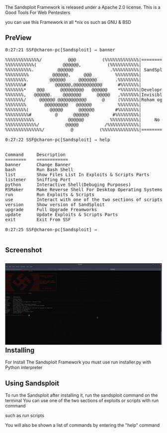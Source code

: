 The Sandsploit Framework is released under a Apache 2.0 license.
This is a Good Tools For Web Pentesters

you can use this Framework in all *nix os such as GNU & BSD
## PreView
<pre>
0:27:21 SSF@charon-pc[Sandsploit] → banner
 
%%%%%%%%%%%%%/          @@@          (%%%%%%%%%%%%%|==========================|
%%%%%%%%%%%(          @@@@@@,          (%%%%%%%%%%%|                          |
%%%%%%%%%%.         @@@@@@              .%%%%%%%%%%| SandSploit Framework     |
%%%%%%%%%         @@@@@@,     @@@         %%%%%%%%%|        version 2.0       |
%%%%%%%%.        @@@@@@     @@@@@@@       .%%%%%%%%|                          |
%%%%%%%#           @@@@@@,@@@@@@@@@@@      #%%%%%%%|                          |
%%%%%%%*    @@@      @@@@@@@@@   @@@@@@    *%%%%%%%|Developres:  Aμιρ (AMJ)   |
%%%%%%%,   @@@@@@.    @@@@@@@      @@@@@   ,%%%%%%%|Invisible rabbit (mahdis) |
%%%%%%%/     @@@@@@ @@@@@@@@@@@      @     (%%%%%%%|Roham oghani              |
%%%%%%%%       @@@@@@@@@   @@@@@@          %%%%%%%%|                          |
%%%%%%%%(        @@@@@      @@@@@@        #%%%%%%%%|                          |
%%%%%%%%%#         @      @@@@@@         #%%%%%%%%%|                          |
%%%%%%%%%%%             @@@@@@          %%%%%%%%%%%|     No System Safe       |
%%%%%%%%%%%%/          @@@@@          /%%%%%%%%%%%%|                          |
%%%%%%%%%%%%%%/          @          (%%%%%%%%%%%%%%|==========================|
    
0:27:22 SSF@charon-pc[Sandsploit] → help


Command     Description
========    ============
banner      Change Banner
bash        Run Bash Shell
list        Show Files List In Exploits & Scripts Parts
listener    Sniffing Port
python      Interactive Shell(Debuging Purposes)
RSMaker     Make Reverse Shell For Desktop Operating Systems
run         Run Exploits & Scripts
use         Interact with one of the two sections of scripts or exploits
version     Show version of SandSploit
upgrade     Full Upgrade Freamworks
update      Update Exploits & Scripts Parts
exit        Exit From SSF
                
0:27:25 SSF@charon-pc[Sandsploit] → 

</pre>
Screenshot
--
![](screenshot.png)
Installing
--

For Install The Sandsploit Framework you must use run installer.py with Python interpreter

Using Sandsploit
--
To run the Sandsploit after installing it, run the sandsploit command on the terminal
You can use one of the two sections of exploits or scripts with run command

such as run scripts

You will also be shown a list of commands by entering the "help" command

